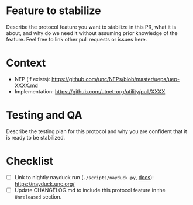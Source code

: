# Feature to stabilize
Describe the protocol feature you want to stabilize in this PR, what it is about, and why do we need it without assuming prior knowledge of the feature.
Feel free to link other pull requests or issues here.

# Context

- NEP (if exists): https://github.com/unc/NEPs/blob/master/ueps/uep-XXXX.md
- Implementation: https://github.com/utnet-org/utility/pull/XXXX

# Testing and QA
Describe the testing plan for this protocol and why you are confident that it is ready to be stabilized.

# Checklist
- [ ] Link to nightly nayduck run (`./scripts/nayduck.py`, [docs](https://github.com/utnet-org/utility/blob/master/nightly/README.md#scheduling-a-run)):  https://nayduck.unc.org/
- [ ] Update CHANGELOG.md to include this protocol feature in the `Unreleased` section.
